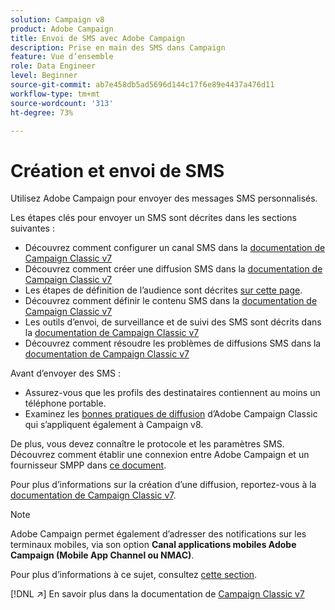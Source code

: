 ```yaml
---
solution: Campaign v8
product: Adobe Campaign
title: Envoi de SMS avec Adobe Campaign
description: Prise en main des SMS dans Campaign
feature: Vue d’ensemble
role: Data Engineer
level: Beginner
source-git-commit: ab7e458db5ad5696d144c17f6e89e4437a476d11
workflow-type: tm+mt
source-wordcount: '313'
ht-degree: 73%

---
```


# Création et envoi de SMS

Utilisez Adobe Campaign pour envoyer des messages SMS personnalisés.

Les étapes clés pour envoyer un SMS sont décrites dans les sections suivantes :

* Découvrez comment configurer un canal SMS dans la [documentation de Campaign Classic v7](https://experienceleague.adobe.com/docs/campaign-classic/using/sending-messages/sending-messages-on-mobiles/sms-set-up.html?lang=fr#sending-messages)
* Découvrez comment créer une diffusion SMS dans la [documentation de Campaign Classic v7](https://experienceleague.adobe.com/docs/campaign-classic/using/sending-messages/sending-messages-on-mobiles/sms-create.html?lang=fr#sending-messages)
* Les étapes de définition de l’audience sont décrites [sur cette page](../start/audiences.md).
* Découvrez comment définir le contenu SMS dans la [documentation de Campaign Classic v7](https://experienceleague.adobe.com/docs/campaign-classic/using/sending-messages/sending-messages-on-mobiles/sms-create.html?lang=fr#defining-the-sms-content)
* Les outils d’envoi, de surveillance et de suivi des SMS sont décrits dans la [documentation de Campaign Classic v7](https://experienceleague.adobe.com/docs/campaign-classic/using/sending-messages/sending-messages-on-mobiles/sms-send.html?lang=fr#sending-messages)
* Découvrez comment résoudre les problèmes de diffusions SMS dans la [documentation de Campaign Classic v7](https://experienceleague.adobe.com/docs/campaign-classic/using/sending-messages/sending-messages-on-mobiles/troubleshooting-sms.html?lang=fr#sending-messages)

Avant d’envoyer des SMS :

* Assurez-vous que les profils des destinataires contiennent au moins un téléphone portable.
* Examinez les [bonnes pratiques de diffusion](https://experienceleague.adobe.com/docs/campaign-classic/using/sending-messages/key-steps-when-creating-a-delivery/delivery-bestpractices/delivery-best-practices.html?lang=fr#sending-messages) d’Adobe Campaign Classic qui s’appliquent également à Campaign v8.

De plus, vous devez connaître le protocole et les paramètres SMS. Découvrez comment établir une connexion entre Adobe Campaign et un fournisseur SMPP dans [ce document](https://experienceleague.adobe.com/docs/campaign-classic/using/sending-messages/sending-messages-on-mobiles/sms-protocol.html?lang=fr#sending-messages).

Pour plus d’informations sur la création d’une diffusion, reportez-vous à la [documentation de Campaign Classic v7](https://experienceleague.adobe.com/docs/campaign-classic/using/sending-messages/key-steps-when-creating-a-delivery/steps-about-delivery-creation-steps.html?lang=fr#sending-messages).

>[!NOTE]
>
>Adobe Campaign permet également d’adresser des notifications sur les terminaux mobiles, via son option **Canal applications mobiles Adobe Campaign (Mobile App Channel ou NMAC)**.
> 
>Pour plus d’informations à ce sujet, consultez [cette section](push.md).

[!DNL :arrow_upper_right:] En savoir plus dans la documentation de  [Campaign Classic v7](https://experienceleague.adobe.com/docs/campaign-classic/using/sending-messages/sending-messages-on-mobiles/sms-channel.html?lang=fr)
